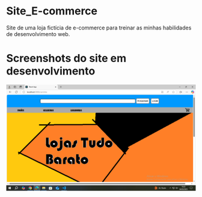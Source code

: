 # Site_E-commerce
Site de uma loja fictícia de e-commerce para treinar as minhas habilidades de desenvolvimento web.

# Screenshots do site em desenvolvimento
![screenshot do meu site em desenvolvimento](https://github.com/PhelipeUMK/Site_E-commerce/blob/main/Captura%20de%20Tela%20(64).png)
